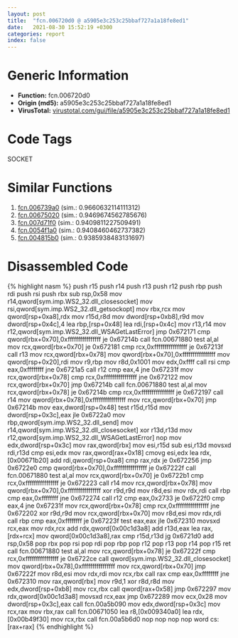 ```yaml
---
layout: post
title:  "fcn.006720d0 @ a5905e3c253c25bbaf727a1a18fe8ed1"
date:   2021-08-30 15:52:19 +0300
categories: report
index: false
---
```


# Generic Information
- **Function:** fcn.006720d0
- **Origin (md5):** a5905e3c253c25bbaf727a1a18fe8ed1
- **VirusTotal:** [virustotal.com/gui/file/a5905e3c253c25bbaf727a1a18fe8ed1][virustotal_ref]

# Code Tags
<span class="tag" id="SOCKET">SOCKET</span>


# Similar Functions

1. [fcn.006739a0][similar_1_ref] (sim.: 0.9660632114111312)
2. [fcn.00675020][similar_2_ref] (sim.: 0.9469674562785676)
3. [fcn.007d71f0][similar_3_ref] (sim.: 0.9409811227509491)
4. [fcn.0054f1a0][similar_4_ref] (sim.: 0.9408460462737382)
5. [fcn.004815b0][similar_5_ref] (sim.: 0.9385938483131697)


# Disassembled Code

{% highlight nasm %}
push r15
push r14
push r13
push r12
push rbp
push rdi
push rsi
push rbx
sub rsp,0x58
mov r14,qword[sym.imp.WS2_32.dll_closesocket]
mov rsi,qword[sym.imp.WS2_32.dll_getsockopt]
mov rbx,rcx
mov qword[rsp+0xa8],rdx
mov r15d,r8d
mov dword[rsp+0xb8],r9d
mov dword[rsp+0x4c],4
lea rbp,[rsp+0x48]
lea rdi,[rsp+0x4c]
mov r13,r14
mov r12,qword[sym.imp.WS2_32.dll_WSAGetLastError]
jmp 0x672171
cmp qword[rbx+0x70],0xffffffffffffffff
je 0x67214b
call fcn.00671880
test al,al
mov rcx,qword[rbx+0x70]
je 0x672181
cmp rcx,0xffffffffffffffff
je 0x67213f
call r13
mov rcx,qword[rbx+0x78]
mov qword[rbx+0x70],0xffffffffffffffff
mov qword[rsp+0x20],rdi
mov r9,rbp
mov r8d,0x1001
mov edx,0xffff
call rsi
cmp eax,0xffffffff
jne 0x6721a5
call r12
cmp eax,4
jne 0x67231f
mov rcx,qword[rbx+0x78]
cmp rcx,0xffffffffffffffff
jne 0x672122
mov rcx,qword[rbx+0x70]
jmp 0x67214b
call fcn.00671880
test al,al
mov rcx,qword[rbx+0x78]
je 0x67214b
cmp rcx,0xffffffffffffffff
je 0x672197
call r14
mov qword[rbx+0x78],0xffffffffffffffff
mov rcx,qword[rbx+0x70]
jmp 0x67214b
mov eax,dword[rsp+0x48]
test r15d,r15d
mov dword[rsp+0x3c],eax
jle 0x6722a0
mov rbp,qword[sym.imp.WS2_32.dll_send]
mov r14,qword[sym.imp.WS2_32.dll_closesocket]
xor r13d,r13d
mov r12,qword[sym.imp.WS2_32.dll_WSAGetLastError]
nop
mov edx,dword[rsp+0x3c]
mov rax,qword[rbx]
mov esi,r15d
sub esi,r13d
movsxd rdi,r13d
cmp esi,edx
mov rax,qword[rax+0x18]
cmovg esi,edx
lea rdx,[0x00671b20]
add rdi,qword[rsp+0xa8]
cmp rax,rdx
je 0x672256
jmp 0x6722e0
cmp qword[rbx+0x70],0xffffffffffffffff
je 0x67222f
call fcn.00671880
test al,al
mov rcx,qword[rbx+0x70]
je 0x6722b1
cmp rcx,0xffffffffffffffff
je 0x672223
call r14
mov rcx,qword[rbx+0x78]
mov qword[rbx+0x70],0xffffffffffffffff
xor r9d,r9d
mov r8d,esi
mov rdx,rdi
call rbp
cmp eax,0xffffffff
jne 0x672274
call r12
cmp eax,0x2733
je 0x6722f0
cmp eax,4
jne 0x67231f
mov rcx,qword[rbx+0x78]
cmp rcx,0xffffffffffffffff
jne 0x672202
xor r9d,r9d
mov rcx,qword[rbx+0x70]
mov r8d,esi
mov rdx,rdi
call rbp
cmp eax,0xffffffff
je 0x67223f
test eax,eax
jle 0x672310
movsxd rcx,eax
mov rdx,rcx
add rdx,qword[0x00c1d3a8]
add r13d,eax
lea rax,[rdx+rcx]
mov qword[0x00c1d3a8],rax
cmp r15d,r13d
jg 0x6721d0
add rsp,0x58
pop rbx
pop rsi
pop rdi
pop rbp
pop r12
pop r13
pop r14
pop r15
ret
call fcn.00671880
test al,al
mov rcx,qword[rbx+0x78]
je 0x67222f
cmp rcx,0xffffffffffffffff
je 0x6722ce
call qword[sym.imp.WS2_32.dll_closesocket]
mov qword[rbx+0x78],0xffffffffffffffff
mov rcx,qword[rbx+0x70]
jmp 0x67222f
mov r8d,esi
mov rdx,rdi
mov rcx,rbx
call rax
cmp eax,0xffffffff
jne 0x672310
mov rax,qword[rbx]
mov r9d,1
xor r8d,r8d
mov edx,dword[rsp+0xb8]
mov rcx,rbx
call qword[rax+0x58]
jmp 0x672297
mov rdx,qword[0x00c1d3a8]
movsxd rcx,eax
jmp 0x672289
mov ecx,0x28
mov dword[rsp+0x3c],eax
call fcn.00a5b090
mov edx,dword[rsp+0x3c]
mov rcx,rax
mov rbx,rax
call fcn.00671050
lea r8,[0x009340a0]
lea rdx,[0x00b49f30]
mov rcx,rbx
call fcn.00a5b6d0
nop
nop
nop
nop word cs:[rax+rax]
{% endhighlight %}


[similar_1_ref]: /report/fcn.006739a0@a5905e3c253c25bbaf727a1a18fe8ed1
[similar_2_ref]: /report/fcn.00675020@a5905e3c253c25bbaf727a1a18fe8ed1
[similar_3_ref]: /report/fcn.007d71f0@a5905e3c253c25bbaf727a1a18fe8ed1
[similar_4_ref]: /report/fcn.0054f1a0@a5905e3c253c25bbaf727a1a18fe8ed1
[similar_5_ref]: /report/fcn.004815b0@a5905e3c253c25bbaf727a1a18fe8ed1
[virustotal_ref]: https://www.virustotal.com/gui/file/a5905e3c253c25bbaf727a1a18fe8ed1